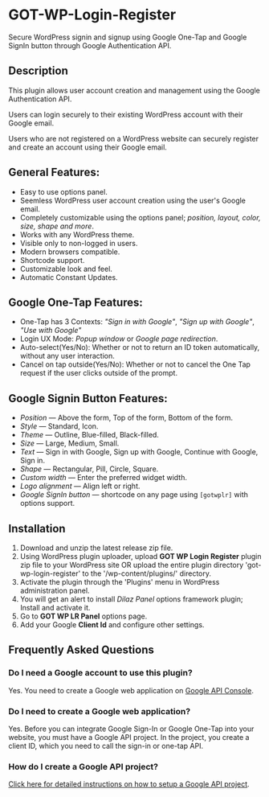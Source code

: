# GOT-WP-Login-Register #

Secure WordPress signin and signup using Google One-Tap and Google SignIn button through Google Authentication API.

## Description ##

This plugin allows user account creation and management using the Google Authentication API. 

Users can login securely to their existing WordPress account with their Google email.

Users who are not registered on a WordPress website can securely register and create an account using their Google email.


## General Features: ##

* Easy to use options panel.
* Seemless WordPress user account creation using the user's Google email.
* Completely customizable using the options panel; *position, layout, color, size, shape and more*.
* Works with any WordPress theme.
* Visible only to non-logged in users.
* Modern browsers compatible.
* Shortcode support. 
* Customizable look and feel.
* Automatic Constant Updates.


## Google One-Tap Features: ##

* One-Tap has 3 Contexts: *"Sign in with Google"*, *"Sign up with Google"*, *"Use with Google"*
* Login UX Mode: *Popup window* or *Google page redirection*.
* Auto-select(Yes/No): Whether or not to return an ID token automatically, without any user interaction.
* Cancel on tap outside(Yes/No): Whether or not to cancel the One Tap request if the user clicks outside of the prompt.


## Google Signin Button Features: ##

* *Position* — Above the form, Top of the form, Bottom of the form.
* *Style* — Standard, Icon.
* *Theme* — Outline, Blue-filled, Black-filled.
* *Size* — Large, Medium, Small.
* *Text* — Sign in with Google, Sign up with Google, Continue with Google, Sign in.
* *Shape* — Rectangular, Pill, Circle, Square.
* *Custom width* — Enter the preferred widget width.
* *Logo alignment* — Align left or right.
* *Google SignIn button* — shortcode on any page using `[gotwplr]` with options support.

## Installation ##

1. Download and unzip the latest release zip file.
1. Using WordPress plugin uploader, upload **GOT WP Login Register** plugin zip file to your WordPress site OR upload the entire plugin directory 'got-wp-login-register' to the '/wp-content/plugins/' directory.
1. Activate the plugin through the 'Plugins' menu in WordPress administration panel.
1. You will get an alert to install *Dilaz Panel* options framework plugin; Install and activate it.
1. Go to **GOT WP LR Panel** options page.
1. Add your Google **Client Id** and configure other settings.

## Frequently Asked Questions ##

### Do I need a Google account to use this plugin? ###

Yes. You need to create a Google web application on [Google API Console](https://console.cloud.google.com/home "Google APIs & Services").

### Do I need to create a Google web application? ###

Yes. Before you can integrate Google Sign-In or Google One-Tap into your website, you must have a Google API project. In the project, you create a client ID, which you need to call the sign-in or one-tap API.

### How do I create a Google API project? ###

[Click here for detailed instructions on how to setup a Google API project](https://rodgath.github.io/GOT-WP-Login-Register/#setup-google-api).